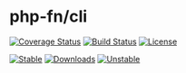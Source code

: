 # php-fn/cli

[![Coverage Status](https://coveralls.io/repos/github/php-fn/php-fn-cli/badge.svg?branch=master)](https://coveralls.io/github/php-fn/php-fn-cli?branch=master)
[![Build Status](https://travis-ci.org/php-fn/php-fn-cli.svg?branch=master)](https://travis-ci.org/php-fn/php-fn-cli)
[![License](https://poser.pugx.org/php-fn/cli/license)](https://packagist.org/packages/php-fn/cli)

[![Stable](https://poser.pugx.org/php-fn/cli/version)](https://packagist.org/packages/php-fn/cli)
[![Downloads](https://poser.pugx.org/php-fn/cli/downloads)](https://packagist.org/packages/php-fn/cli)
[![Unstable](https://poser.pugx.org/php-fn/cli/v/unstable)](https://packagist.org/packages/php-fn/cli)
